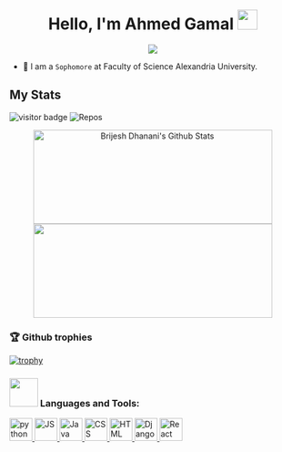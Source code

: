 
<h1 align="center">Hello, I'm Ahmed Gamal <img src="https://media.giphy.com/media/hvRJCLFzcasrR4ia7z/giphy.gif" width="35"></h1>

<p align="center">
  <img src="https://readme-typing-svg.herokuapp.com?font=Red+Hat+Display&color=7BF7CA&lines=Computer+Science+Student;Critical+Thinker;Always+eager+to+learn+new+things;Quick+Learner&center=true&width=380&height=50">
</p>

- :school: I am a `Sophomore` at Faculty of Science Alexandria University.

## My Stats 

![visitor badge](https://visitor-badge.glitch.me/badge?page_id=AhmedSci.visitor-badge&left_text=MyPageVisitors&right_color=green)
![Repos](https://badges.pufler.dev/repos/AhmadSci)

<p align="center">
  <img width="420" height="165"src="https://github-readme-stats.vercel.app/api?username=AhmadSci&show_icons=true&title_color=fff&icon_color=79ff97&text_color=efefef&bg_color=24292e" alt="Brijesh Dhanani's Github Stats">
   <img src="https://github-readme-streak-stats.herokuapp.com/?user=AhmadSci&show_icons=true&title_color=fff&icon_color=79ff97&text_color=efefef&bg_color=24292e" width="420" height="165">
</p>

### 🏆 Github trophies

[![trophy](https://github-profile-trophy.vercel.app/?username=AhmadSci&theme=onedark)](https://github.com/ryo-ma/github-profile-trophy)

<h3 align="left"><img src="https://media.giphy.com/media/WUlplcMpOCEmTGBtBW/giphy.gif" width="50"> Languages and Tools:</h3>

<p align="left"> <a href="#-languages-and-tools"> <img src="https://www.vectorlogo.zone/logos/python/python-icon.svg" alt="python" height="40"/> </a> <a href="#-languages-and-tools"> <img src="https://www.vectorlogo.zone/logos/javascript/javascript-horizontal.svg" alt="JS" height="40"/> </a> <a href="#-languages-and-tools"> <img src="https://www.vectorlogo.zone/logos/java/java-icon.svg" alt="Java" height="40"/> </a> <a href="#-languages-and-tools"> <img src="https://www.vectorlogo.zone/logos/w3_css/w3_css-icon.svg" alt="CSS" height="40"/> </a> <a href="#-languages-and-tools"> <img src="https://www.vectorlogo.zone/logos/w3_html5/w3_html5-icon.svg" alt="HTML" height="40"/> </a> <a href="#-languages-and-tools"> <img src="https://www.vectorlogo.zone/logos/djangoproject/djangoproject-ar21.svg" alt="Django" height="40"/> </a> <a href="#-languages-and-tools"> <img src="https://www.vectorlogo.zone/logos/reactjs/reactjs-ar21.svg" alt="React" height="40"/> </a> </p>
<br />
